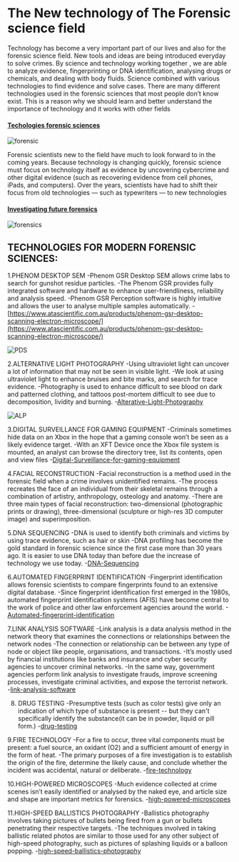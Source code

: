 # The New technology of The Forensic science field

Technology has become a very important part of our lives and also for the forensic science field. New tools and ideas are being introduced everyday to solve crimes. By science and technology working together , we are able to  analyze evidence, fingerprinting or DNA identification, analysing drugs or chemicals, and dealing with body fluids. Science combined with various technologies to find evidence and solve cases. There are many different technologies used in the forensic sciences that most people don’t know exist. This is a reason why we should learn and better understand the importance of technology and it works with other fields

#### [Techologies forensic sciences](https://www.atascientific.com.au/technologies-forensic-sciences/)

![forensic](https://www.sciencenewsforstudents.org/wp-content/uploads/2020/05/1030_LL_Forensic_Science.png)

Forensic scientists new to the field have much to look forward to in the coming years. Because technology is changing quickly, forensic science must focus on technology itself as evidence by uncovering cybercrime and other digital evidence (such as recovering evidence from cell phones, iPads, and computers). Over the years, scientists have had to shift their focus from old technologies — such as typewriters — to new technologies

#### [Investigating future forensics](https://www.aaas.org/investigating-future-forensics)

![forensics](https://www.corporatecomplianceinsights.com/wp-content/uploads/2019/06/old-new-tech.jpg)

## TECHNOLOGIES FOR MODERN FORENSIC SCIENCES:

1.PHENOM DESKTOP SEM
    -Phenom GSR Desktop SEM allows crime labs to search for gunshot residue particles.
    -The Phenom GSR provides fully integrated software and hardware to enhance user-friendliness, reliability and analysis speed.
    -Phenom GSR Perception software is highly intuitive and allows the user to analyse multiple samples automatically.
    -[https://www.atascientific.com.au/products/phenom-gsr-desktop-scanning-electron-microscope/](https://www.atascientific.com.au/products/phenom-gsr-desktop-scanning-electron-microscope/)
    
![PDS](https://www.azonano.com/images/equipments/EquipmentImage_1193.jpg)

2.ALTERNATIVE LIGHT PHOTOGRAPHY 
    -Using ultraviolet light can uncover a lot of information that may not be seen in visible light.
    -We look at using ultraviolet light to enhance bruises and bite marks, and search for trace evidence.
    -Photography is used to enhance difficult to see blood on dark and patterned clothing, and tattoos post-mortem difficult to see due to decomposition, lividity and burning.
    -[Alterative-Light-Photography](https://www.sciencedirect.com/science/article/abs/pii/S0031302516302288)
    
![ALP](https://possibility.teledyneimaging.com/wp-content/uploads/2017/03/luminol.png)

3.DIGITAL SURVEILLANCE FOR GAMING EQUIPMENT
    -Criminals sometimes hide data on an Xbox in the hope that a gaming console won’t be seen as a likely evidence target. 
    -With an XFT Device once the Xbox file system is mounted, an analyst can browse the directory tree, list its contents, open and view files
    -[Digital-Surveillance-for-gaming-equipment](https://www.sciencedaily.com/releases/2009/04/090430101445.htm)

4.FACIAL RECONSTRUCTION
    -Facial reconstruction is a method used in the forensic field when a crime involves unidentified remains. 
    -The process recreates the face of an individual from their skeletal remains through a combination of artistry, anthropology, osteology and anatomy.
    -There are three main types of facial reconstruction: two-dimensional (photographic prints or drawing), three-dimensional (sculpture or high-res 3D computer image) and superimposition.

5.DNA SEQUENCING
    -DNA is used to identify both criminals and victims by using trace evidence, such as hair or skin
    -DNA profiling has become the gold standard in forensic science since the first case more than 30 years ago. It is easier to use DNA today than before due the increase of technology we use today. 
    -[DNA-Sequencing](https://cen.acs.org/articles/95/i37/Thirty-years-DNA-forensics-DNA.html)

6.AUTOMATED FINGERPRINT IDENTIFICATION
    -Fingerprint identification allows forensic scientists to compare fingerprints found to an extensive digital database. 
    -Since fingerprint identification first emerged in the 1980s, automated fingerprint identification systems (AFIS) have become central to the work of police and other law enforcement agencies around the world.
    -[Automated-fingerprint-identification](https://www.australianpolice.com.au/dactyloscopy/automated-fingerprint-identification-system-afis/)

7.LINK ANALYSIS SOFTWARE
    -Link analysis is a data analysis method in the network theory that examines the connections or relationships between the network nodes
    -The connection or relationship can be between any type of node or object like people, organisations, and transactions.
    -It’s mostly used by financial institutions like banks and insurance and cyber security agencies to uncover criminal networks.
    -In the same way, government agencies perform link analysis to investigate frauds, improve screening processes, investigate criminal activities, and expose the terrorist network.
    -[link-analysis-software](https://www.acquireforensics.com/blog/link-analysis-timeline-analysis.html)

8. DRUG TESTING
    -Presumptive tests (such as color tests) give only an indication of which type of substance is present -- but they can't specifically identify the substance(it can be in powder, liquid or pill form.)
    -[drug-testing](https://science.howstuffworks.com/forensic-lab-technique.htm#pt2)

9.FIRE TECHNOLOGY
    -For a fire to occur, three vital components must be present: a fuel source, an oxidant (O2) and a sufficient amount of energy in the form of heat. 
    -The primary purposes of a fire investigation is to establish the origin of the fire, determine the likely cause, and conclude whether the incident was accidental, natural or deliberate.
    -[fire-technology](https://aboutforensics.co.uk/fire-investigation/)

10.HIGH-POWERED MICROSCOPES
    -Much evidence collected at crime scenes isn’t easily identified or analysed by the naked eye, and article size and shape are important metrics for forensics.
    -[high-powered-microscopes](https://thefutureofthings.com/10468-5-important-tools-used-forensic-scientists/)

11.HIGH-SPEED BALLISTICS PHOTOGRAPHY
    -Ballistics photography involves taking pictures of bullets being fired from a gun or bullets penetrating their respective targets.
    -The techniques involved in taking ballistic related photos are similar to those used for any other subject of high-speed photography, such as pictures of splashing liquids or a balloon popping.
    -[high-speed-ballistics-photography](http://facweb.cs.depaul.edu/sgrais/ballistic_photography.htm)

